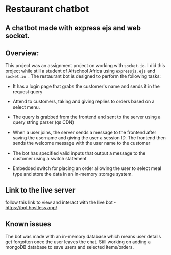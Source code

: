 # Restaurant chatbot

## A chatbot made with express ejs and web socket.

## Overview: 
This project was an assignment project on working with `socket.io`. I did this project while still a student of Altschool Africa using `expressjs`, `ejs` and `socket.io `.  The restaurant bot is designed to perform the following tasks:


* It has a login page that grabs the customer's name and sends it in the request query
  
* Attend to customers, taking and giving replies to orders based on a select menu.

* The query is grabbed from the frontend and sent to the server using a query string parser (qs CDN)

* When a user joins, the server sends a message to the frontend after saving the username and giving the user a session ID. The frontend then sends the welcome message with the user name to the customer

* The bot has specified valid inputs that output a message to the customer using a switch statement

* Embedded switch for placing an order allowing the user to select meal type and store the data in an in-memory storage system.


## Link to the live server
follow this link to view and interact with the live bot - https://bot.hostless.app/
 
## Known issues
The bot was made with an in-memory database which means user details get forgotten once the user leaves the chat. Still working on adding a mongoDB database to save users and selected items/orders.

  
